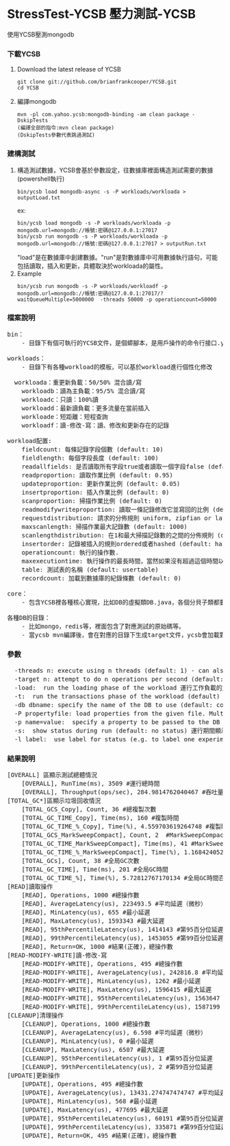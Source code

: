 # StressTest-YCSB 壓力測試-YCSB

使用YCSB壓測mongodb

### 下載YCSB 
<ol>
<li>Download the latest release of YCSB</li>
<pre><code>git clone git://github.com/brianfrankcooper/YCSB.git
cd YCSB
</code></pre>
<li>編譯mongodb</li>
<pre><code>mvn -pl com.yahoo.ycsb:mongodb-binding -am clean package -DskipTests
(編譯全部的指令:mvn clean package)
(DskipTests參數代表跳過測試)
</code></pre>
</ol>

### 建構測試
<ol>
<li>構造測試數據，YCSB會基於參數設定，往數據庫裡面構造測試需要的數據(powershell執行)</li>
<pre><code>bin/ycsb load mongodb-async -s -P workloads/workloada > outputLoad.txt</code></pre>
ex:
<pre><code>bin/ycsb load mongodb -s -P workloads/workloada -p mongodb.url=mongodb://帳號:密碼@127.0.0.1:27017
bin/ycsb run mongodb -s -P workloads/workloada -p mongodb.url=mongodb://帳號:密碼@127.0.0.1:27017 > outputRun.txt
</code></pre>
"load"是在數據庫中創建數據。"run"是對數據庫中可用數據執行語句，可能包括讀取，插入和更新，具體取決於workloada的屬性。
<br />
<li>Example</li>
<pre><code>bin/ycsb run mongodb -s -P workloads/workloadf -p mongodb.url=mongodb://帳號:密碼@127.0.0.1:27017/?waitQueueMultiple=5000000  -threads 50000 -p operationcount=50000 
</code></pre>
</ol>

### 檔案說明

<pre>
bin：
	- 目錄下有個可執行的YCSB文件，是個蟒腳本，是用戶操作的命令行接口.ycsb主邏輯是：解析命令行，設置的java環境，加載Java的庫，封裝成可以執行的Java的命令，並執行

workloads：
	- 目錄下有各種workload的模板，可以基於workload進行個性化修改

  workloada：重更新負載：50/50% 混合讀/寫
	workloadb：讀為主負載：95/5% 混合讀/寫
	workloadc：只讀：100%讀
	workloadd：最新讀負載：更多流量在當前插入
	workloade：短距離：短程查詢
	workloadf：讀-修改-寫：讀、修改和更新存在的記錄
		  
workload配置:
	fieldcount: 每條記錄字段個數 (default: 10)
	fieldlength: 每個字段長度 (default: 100)
	readallfields: 是否讀取所有字段true或者讀取一個字段false (default: true)
	readproportion: 讀取作業比例 (default: 0.95)
	updateproportion: 更新作業比例 (default: 0.05)
	insertproportion: 插入作業比例 (default: 0)
	scanproportion: 掃描作業比例 (default: 0)
	readmodifywriteproportion: 讀取一條記錄修改它並寫回的比例 (default: 0)
	requestdistribution: 請求的分佈規則 uniform, zipfian or latest (default: uniform)
	maxscanlength: 掃描作業最大記錄數 (default: 1000)
	scanlengthdistribution: 在1和最大掃描記錄數的之間的分佈規則 (default: uniform)
	insertorder: 記錄被插入的規則ordered或者hashed (default: hashed)
	operationcount: 執行的操作數.
	maxexecutiontime: 執行操作的最長時間，當然如果沒有超過這個時間以運行時間為主。
	table: 測試表的名稱 (default: usertable)
	recordcount: 加載到數據庫的紀錄條數 (default: 0)

core：
	- 包含YCSB裡各種核心實現，比如DB的虛擬類DB.java，各個分貝子類都要繼承該類;還有比如workload抽象類，如果我們要自定義workload實現也需要繼承該類

各種DB的目錄：
	- 比如mongo，redis等，裡面包含了對應測試的原始碼等。
	- 當ycsb mvn編譯後，會在對應的目錄下生成target文件，ycsb會加載對應target文件中的class
</pre>

### 參數
<pre>
  -threads n: execute using n threads (default: 1) - can also be specified as the "threadcount" property using -p 使用n個線程執行
  -target n: attempt to do n operations per second (default: unlimited) - can also be specified as the "target" property using -p 嘗試每秒行n次操作（默認值：無限制）
  -load:  run the loading phase of the workload 運行工作負載的加載階段
  -t:  run the transactions phase of the workload (default) 運行工作負載的事務階段（默認）
  -db dbname: specify the name of the DB to use (default: com.yahoo.ycsb.BasicDB) - can also be specified as the "db" property using -p 指定要使用的DB的名稱（默認值：com.yahoo.ycsb.BasicDB） - 也可以使用-p指定為“db”屬性
  -P propertyfile: load properties from the given file. Multiple files can be specified, and will be processed in the order specified 從給定文件加載屬性。 可以指定多個文件，並按指定的順序處理
  -p name=value:  specify a property to be passed to the DB and workloads;multiple properties can be specified, and override any values in the propertyfile 定要傳遞給DB和工作負載的屬性;可以指定多個屬性，並覆蓋屬性文件中的任何值
  -s:  show status during run (default: no status) 運行期間顯示狀態（默認值：無狀態）
  -l label:  use label for status (e.g. to label one experiment out of a whole batch) 使用標籤作為狀態（例如，標記整批中的一個實驗）
</pre>
### 結果說明
<pre>
[OVERALL] 區顯示測試總體情況
	[OVERALL], RunTime(ms), 3509 #運行總時間
	[OVERALL], Throughput(ops/sec), 284.9814762040467 #吞吐量，每秒操作數
[TOTAL_GC*]區顯示垃圾回收情況
	[TOTAL_GCS_Copy], Count, 36 #總複製次數
	[TOTAL_GC_TIME_Copy], Time(ms), 160 #複製時間
	[TOTAL_GC_TIME_%_Copy], Time(%), 4.559703619264748 #複製時間百分比
	[TOTAL_GCS_MarkSweepCompact], Count, 2  #MarkSweepCompact回收次數
	[TOTAL_GC_TIME_MarkSweepCompact], Time(ms), 41 #MarkSweepCompact回收時間
	[TOTAL_GC_TIME_%_MarkSweepCompact], Time(%), 1.1684240524365916 #MarkSweepCompact回收時間百分比
	[TOTAL_GCs], Count, 38 #全局GC次數
	[TOTAL_GC_TIME], Time(ms), 201 #全局GC時間
	[TOTAL_GC_TIME_%], Time(%), 5.72812767170134 #全局GC時間百分比
[READ]讀取操作
	[READ], Operations, 1000 #總操作數
	[READ], AverageLatency(us), 223493.5 #平均延遲（微秒）
	[READ], MinLatency(us), 655 #最小延遲
	[READ], MaxLatency(us), 1593343 #最大延遲
	[READ], 95thPercentileLatency(us), 1414143 #第95百分位延遲
	[READ], 99thPercentileLatency(us), 1453055 #第99百分位延遲
	[READ], Return=OK, 1000 #結果(正確)，總操作數
[READ-MODIFY-WRITE]讀-修改-寫
	[READ-MODIFY-WRITE], Operations, 495 #總操作數
	[READ-MODIFY-WRITE], AverageLatency(us), 242816.8 #平均延遲（微秒）
	[READ-MODIFY-WRITE], MinLatency(us), 1262 #最小延遲
	[READ-MODIFY-WRITE], MaxLatency(us), 1596415 #最大延遲
	[READ-MODIFY-WRITE], 95thPercentileLatency(us), 1563647 #第95百分位延遲
	[READ-MODIFY-WRITE], 99thPercentileLatency(us), 1587199 #第99百分位延遲
[CLEANUP]清理操作
	[CLEANUP], Operations, 1000 #總操作數
	[CLEANUP], AverageLatency(us), 6.598 #平均延遲（微秒）
	[CLEANUP], MinLatency(us), 0 #最小延遲
	[CLEANUP], MaxLatency(us), 6507 #最大延遲
	[CLEANUP], 95thPercentileLatency(us), 1 #第95百分位延遲
	[CLEANUP], 99thPercentileLatency(us), 2 #第99百分位延遲
[UPDATE]更新操作
	[UPDATE], Operations, 495 #總操作數
	[UPDATE], AverageLatency(us), 13431.274747474747 #平均延遲（微秒）
	[UPDATE], MinLatency(us), 568 #最小延遲
	[UPDATE], MaxLatency(us), 477695 #最大延遲
	[UPDATE], 95thPercentileLatency(us), 60191 #第95百分位延遲
	[UPDATE], 99thPercentileLatency(us), 335871 #第99百分位延遲
	[UPDATE], Return=OK, 495 #結果(正確)，總操作數
</pre>
